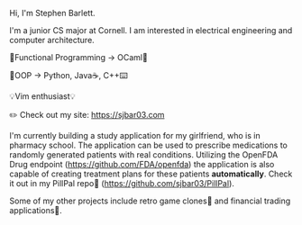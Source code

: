 Hi, I'm Stephen Barlett.

I'm a junior CS major at Cornell. I am interested in electrical engineering and computer architecture.

🔧Functional Programming -> OCaml🐫

🧠OOP -> Python, Java☕, C++⌨️

💡Vim enthusiast💡

✏️ Check out my site:
https://sjbar03.com

I'm currently building a study application for my girlfriend, who is in pharmacy school. The application can be used to prescribe medications to randomly generated patients with real conditions. Utilizing the OpenFDA Drug endpoint (https://github.com/FDA/openfda) the application is also capable of creating treatment plans for these patients **automatically**. Check it out in my PillPal repo💊 (https://github.com/sjbar03/PillPal).

Some of my other projects include retro game clones🐍 and financial trading applications💸.

<!---
sjbar03/sjbar03 is a ✨ special ✨ repository because its `README.md` (this file) appears on your GitHub profile.
You can click the Preview link to take a look at your changes.
--->

